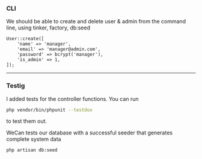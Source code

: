 ### CLI
We should be able to create and delete user & admin from the command line, using tinker, factory, db:seed

```
User::create([
    'name' => 'manager',
    'email' => 'manager@admin.com',
    'password' => bcrypt('manager'),
    'is_admin' => 1,
]);
```
---
### Testig
I added tests for the controller functions. You can run 

```bash
php vendor/bin/phpunit --testdox
```
to test them out.

WeCan tests our database with a successful seeder that generates complete system data
```
php artisan db:seed
```
